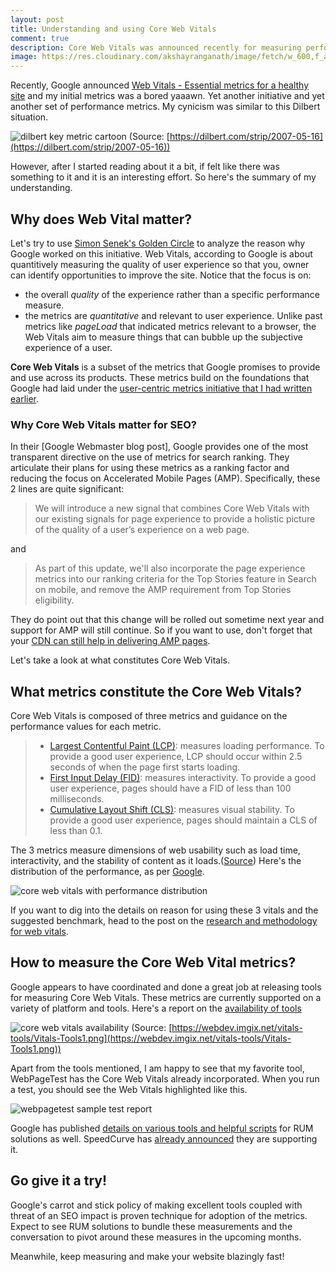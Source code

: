 ```yaml
---
layout: post
title: Understanding and using Core Web Vitals
comment: true
description: Core Web Vitals was announced recently for measuring performance. Learn about the use, performance and SEO impact and tools available to measure the metrics defined as part of this change. 
image: https://res.cloudinary.com/akshayranganath/image/fetch/w_600,f_auto,q_auto/https://addyosmani.com/assets/images/core-web-vitals-addy.png
---
```


Recently, Google announced [Web Vitals - Essential metrics for a healthy site](https://web.dev/vitals/) and my initial metrics was a bored yaaawn. Yet another initiative and yet another set of performance metrics. My cynicism was similar to this Dilbert situation.

![dilbert key metric cartoon](https://res.cloudinary.com/akshayranganath/image/fetch/f_auto,q_auto/https://assets.amuniversal.com/096f45406cc901301d50001dd8b71c47)
(Source: [https://dilbert.com/strip/2007-05-16](https://dilbert.com/strip/2007-05-16))

However, after I started reading about it a bit, if felt like there was something to it and it is an interesting effort. So here's the summary of my understanding.

## Why does Web Vital matter?

Let's try to use [Simon Senek's Golden Circle](https://www.freshworks.com/freshsales-crm/resources/summary-of-start-with-why-blog/) to analyze the reason why Google worked on this initiative. Web Vitals, according to Google is about quantitively measuring the quality of user experience so that you, owner can identify opportunities to improve the site. Notice that the focus is on:

* the overall _quality_ of the experience rather than a specific performance measure.
* the metrics are _quantitative_ and relevant to user experience. Unlike past metrics like _pageLoad_ that indicated metrics relevant to a browser, the Web Vitals aim to measure things that can bubble up the subjective experience of a user.

__Core Web Vitals__ is a subset of the metrics that Google promises to provide and use across its products. These metrics build on the foundations that Google had laid under the [user-centric metrics initiative that I had written earlier](https://akshayranganath.github.io/3-Trends-in-Web-Performance/).

### Why Core Web Vitals matter for SEO?

In their [Google Webmaster blog post], Google provides one of the most transparent directive on the use of metrics for search ranking. They articulate their plans for using these metrics as a ranking factor and reducing the focus on Accelerated Mobile Pages (AMP). Specifically, these 2 lines are quite significant:

>We will introduce a new signal that combines Core Web Vitals with our existing signals for page experience to provide a holistic picture of the quality of a user’s experience on a web page.

and

>As part of this update, we'll also incorporate the page experience metrics into our ranking criteria for the Top Stories feature in Search on mobile, and remove the AMP requirement from Top Stories eligibility. 

They do point out that this change will be rolled out sometime next year and support for AMP will still continue. So if you want to use, don't forget that your [CDN can still help in delivering AMP pages](https://akshayranganath.github.io/3-Reasons-Why-AMP-And-CDN-Can-Work-Together/).

Let's take a look at what constitutes Core Web Vitals.

## What metrics constitute the Core Web Vitals?

Core Web Vitals is composed of three metrics and guidance on the performance values for each metric.

<blockquote>
<ul>
<li><a href="https://web.dev/lcp/">Largest Contentful Paint (LCP)</a>: measures loading performance. To provide a good user experience, LCP should occur within 2.5 seconds of when the page first starts loading.</li>
<li><a href="https://web.dev/fid/">First Input Delay (FID)</a>: measures interactivity. To provide a good user experience, pages should have a FID of less than 100 milliseconds.</li>
<li><a href="https://web.dev/cls/">Cumulative Layout Shift (CLS)</a>: measures visual stability. To provide a good user experience, pages should maintain a CLS of less than 0.1.</li>
</ol>
</blockquote>

The 3 metrics measure dimensions of web usability such as load time, interactivity, and the stability of content as it loads.([Source](https://webmasters.googleblog.com/2020/05/evaluating-page-experience.html)) Here's the distribution of the performance, as per [Google](https://web.dev/vitals/).

![core web vitals with performance distribution](https://addyosmani.com/assets/images/core-web-vitals-addy.png)

If you want to dig into the details on reason for using these 3 vitals and the suggested benchmark, head to the post on the [research and methodology for web vitals](https://web.dev/defining-core-web-vitals-thresholds/).

## How to measure the Core Web Vital metrics?

Google appears to have coordinated and done a great job at releasing tools for measuring Core Web Vitals. These metrics are currently supported on a variety of platform and tools. Here's a report on the [availability of tools](https://web.dev/vitals-tools/)

![core web vitals availability](https://res.cloudinary.com/akshayranganath/image/fetch/f_auto,q_auto/https://webdev.imgix.net/vitals-tools/Vitals-Tools1.png)
(Source: [https://webdev.imgix.net/vitals-tools/Vitals-Tools1.png](https://webdev.imgix.net/vitals-tools/Vitals-Tools1.png))

Apart from the tools mentioned, I am happy to see that my favorite tool, WebPageTest has the Core Web Vitals already incorporated. When you run a test, you should see the Web Vitals highlighted like this.

![webpagetest sample test report](https://akshayranganath-res.cloudinary.com/image/upload/v1591141065/wpt_core_web_vitals.png)

Google has published [details on various tools and helpful scripts](https://web.dev/vitals-measurement-getting-started/) for RUM solutions as well. SpeedCurve has [already announced](https://speedcurve.com/blog/web-vitals-user-experience/) they are supporting it.

## Go give it a try!

Google's carrot and stick policy of making excellent tools coupled with threat of an SEO impact is proven technique for adoption of the metrics. Expect to see RUM solutions to bundle these measurements and the conversation to pivot around these measures in the upcoming months.

Meanwhile, keep measuring and make your website blazingly fast!

